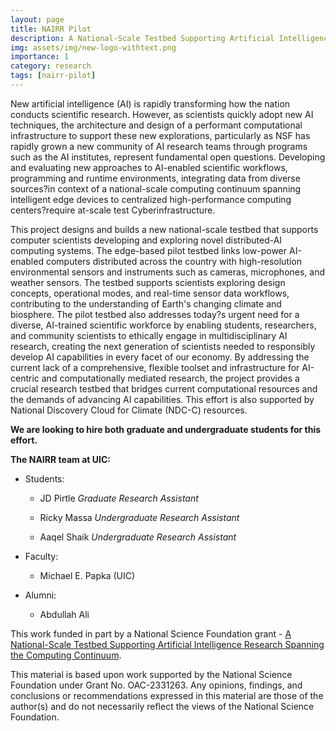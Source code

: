 ```yaml
---
layout: page
title: NAIRR Pilot
description: A National-Scale Testbed Supporting Artificial Intelligence Research Spanning the Computing Continuum
img: assets/img/new-logo-withtext.png
importance: 1
category: research
tags: [nairr-pilot]
---
```


New artificial intelligence (AI) is rapidly transforming how the nation conducts scientific research. However, as scientists quickly adopt new AI techniques, the architecture and design of a performant computational infrastructure to support these new explorations, particularly as NSF has rapidly grown a new community of AI research teams through programs such as the AI institutes, represent fundamental open questions. Developing and evaluating new approaches to AI-enabled scientific workflows, programming and runtime environments, integrating data from diverse sources?in context of a national-scale computing continuum spanning intelligent edge devices to centralized high-performance computing centers?require at-scale test Cyberinfrastructure.

This project designs and builds a new national-scale testbed that supports computer scientists developing and exploring novel distributed-AI computing systems. The edge-based pilot testbed links low-power AI-enabled computers distributed across the country with high-resolution environmental sensors and instruments such as cameras, microphones, and weather sensors. The testbed supports scientists exploring design concepts, operational modes, and real-time sensor data workflows, contributing to the understanding of Earth's changing climate and biosphere. The pilot testbed also addresses today?s urgent need for a diverse, AI-trained scientific workforce by enabling students, researchers, and community scientists to ethically engage in multidisciplinary AI research, creating the next generation of scientists needed to responsibly develop AI capabilities in every facet of our economy. By addressing the current lack of a comprehensive, flexible toolset and infrastructure for AI-centric and computationally mediated research, the project provides a crucial research testbed that bridges current computational resources and the demands of advancing AI capabilities. This effort is also supported by National Discovery Cloud for Climate (NDC-C) resources.

**We are looking to hire both graduate and undergraduate students for this effort.**

**The NAIRR team at UIC:**

- Students:
    - JD Pirtle _Graduate Research Assistant_


    - Ricky Massa _Undergraduate Research Assistant_
    - Aaqel Shaik _Undergraduate Research Assistant_

- Faculty:
    - Michael E. Papka (UIC)

- Alumni:
    - Abdullah Ali


This work funded in part by a National Science Foundation grant - <a href="https://www.nsf.gov/awardsearch/showAward?AWD_ID=2331263">A National-Scale Testbed Supporting Artificial Intelligence Research Spanning the Computing Continuum</a>.

This material is based upon work supported by the National Science Foundation under Grant No. OAC-2331263. Any opinions, findings, and conclusions or recommendations expressed in this material are those of the author(s) and do not necessarily reflect the views of the National Science Foundation.
